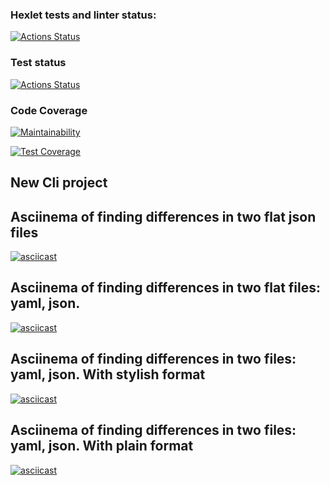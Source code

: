 ### Hexlet tests and linter status:
[![Actions Status](https://github.com/Asma-pixel/frontend-project-lvl2/workflows/hexlet-check/badge.svg)](https://github.com/Asma-pixel/frontend-project-lvl2/actions)

### Test status
 [![Actions Status](https://github.com/Asma-pixel/frontend-project-lvl2/workflows/test/badge.svg)](https://github.com/Asma-pixel/frontend-project-lvl2/actions)

### Code Coverage
[![Maintainability](https://api.codeclimate.com/v1/badges/7e4eee7581744c9c05ed/maintainability)](https://codeclimate.com/github/Asma-pixel/frontend-project-lvl2/maintainability)

[![Test Coverage](https://api.codeclimate.com/v1/badges/7e4eee7581744c9c05ed/test_coverage)](https://codeclimate.com/github/Asma-pixel/frontend-project-lvl2/test_coverage)
## New Cli project

## Asciinema of finding differences in two flat json files
[![asciicast](https://asciinema.org/a/oikw28ik2zhvcGewG6t8LeSj2.svg)](https://asciinema.org/a/oikw28ik2zhvcGewG6t8LeSj2)

## Asciinema of finding differences in two flat files: yaml, json.
[![asciicast](https://asciinema.org/a/XMLV69TEKLaxWMgzxOYFJYEYw.svg)](https://asciinema.org/a/XMLV69TEKLaxWMgzxOYFJYEYw)

## Asciinema of finding differences in two files: yaml, json. With stylish format
[![asciicast](https://asciinema.org/a/HTwfhXDbwqybZHGck8YdUfCYF.svg)](https://asciinema.org/a/HTwfhXDbwqybZHGck8YdUfCYF)

## Asciinema of finding differences in two files: yaml, json. With plain format
[![asciicast](https://asciinema.org/a/iMuBAYJxBCSuAhvsg36Z0VQy5.svg)](https://asciinema.org/a/iMuBAYJxBCSuAhvsg36Z0VQy5)